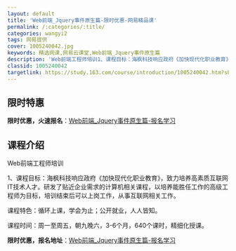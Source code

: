 ```yaml
---
layout: default
title: 'Web前端_Jquery事件原生篇-限时优惠-网易精品课'
permalink: /:categories/:title/
categories: wangyi2
tags: 网易提供
cover: 1005240042.jpg
keywords: 精选网课,网易云课堂,Web前端_Jquery事件原生篇
description: 'Web前端工程师培训1、课程目标：海枫科技响应政府《加快现代化职业教育》，致力培养高素质互联网IT技术人才。研发了贴近企'
classid: 1005240042
targetlink: https://study.163.com/course/introduction/1005240042.htm?share=1&shareId=1025206652&utm_campaign=share&utm_medium=iphoneShare&utm_source=&utm_u=1025206652
---
```


## 限时特惠

**限时优惠，火速报名**：[Web前端_Jquery事件原生篇-报名学习](https://study.163.com/course/introduction/1005240042.htm?share=1&shareId=1025206652&utm_campaign=share&utm_medium=iphoneShare&utm_source=&utm_u=1025206652)

## 课程介绍

Web前端工程师培训

1、课程目标：海枫科技响应政府《加快现代化职业教育》，致力培养高素质互联网IT技术人才。研发了贴近企业需求的计算机相关课程，以培养能胜任工作的高级工程师为目标，培训结束后可以上岗工作，从事互联网相关工作。

课程特色：循环上课，学会为止；公开就业，人人皆知。

课程时间：周一至周五，朝九晚六，3-6个月，640个课时，精细化授课。

**限时优惠，报名地址**：[Web前端_Jquery事件原生篇-报名学习](https://study.163.com/course/introduction/1005240042.htm?share=1&shareId=1025206652&utm_campaign=share&utm_medium=iphoneShare&utm_source=&utm_u=1025206652)

